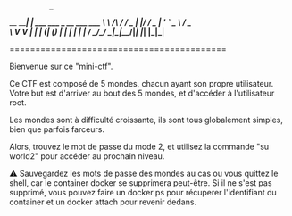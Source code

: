               _                          
__      _____| | ___ ___  _ __ ___   ___ 
\ \ /\ / / _ | |/ __/ _ \| '_ ` _ \ / _ \
 \ V  V |  __| | (_| (_) | | | | | |  __/
  \_/\_/ \___|_|\___\___/|_| |_| |_|\___|
                                         
==========================================

Bienvenue sur ce "mini-ctf".

Ce CTF est composé de 5 mondes, chacun ayant son propre utilisateur.
Votre but est d'arriver au bout des 5 mondes, et d'accéder à l'utilisateur root.

Les mondes sont à difficulté croissante, ils sont tous globalement simples, bien que parfois farceurs.

Alors, trouvez le mot de passe du mode 2, et utilisez la commande "su world2" pour accéder au prochain niveau. 

⚠️ Sauvegardez les mots de passe des mondes au cas ou vous quittez le shell, car le container docker se supprimera peut-être.
      Si il ne s'est pas supprimé, vous pouvez faire un docker ps pour récuperer l'identifiant du container et un docker attach <id> pour revenir dedans.

